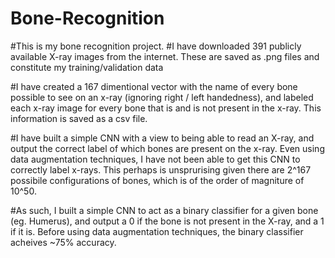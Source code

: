 # Bone-Recognition

#This is my bone recognition project.
#I have downloaded 391 publicly available X-ray images from the internet. These are saved as .png files and constitute my training/validation data

#I have created a 167 dimentional vector with the name of every bone possible to see on an x-ray (ignoring right / left handedness), and labeled each x-ray image for every bone that is and is not present in the x-ray. This information is saved as a csv file.

#I have built a simple CNN with a view to being able to read an X-ray, and output the correct label of which bones are present on the x-ray. Even using data augmentation techniques, I have not been able to get this CNN to correctly label x-rays. This perhaps is unsprurising given there are 2^167 possibile configurations of bones, which is of the order of magniture of 10^50.

#As such, I built a simple CNN to act as a binary classifier for a given bone (eg. Humerus), and output a 0 if the bone is not present in the X-ray, and a 1 if it is. Before using data augmentation techniques, the binary classifier acheives ~75% accuracy. 
